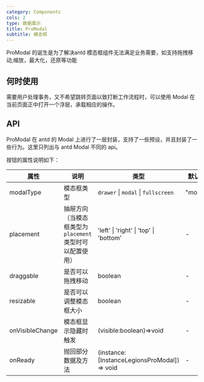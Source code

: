 ```yaml
---
category: Components
cols: 2
type: 数据展示
title: ProModal
subtitle: 模态框
---
```


ProModal 的诞生是为了解决antd 模态框组件无法满足业务需要，如支持拖拽移动,缩放，最大化，还原等功能


## 何时使用

需要用户处理事务，又不希望跳转页面以致打断工作流程时，可以使用 Modal 在当前页面正中打开一个浮层，承载相应的操作。

## API

ProModal 在 antd 的 Modal 上进行了一层封装，支持了一些预设，并且封装了一些行为。这里只列出与 antd Modal 不同的 api。

按钮的属性说明如下：

| 属性 | 说明 | 类型 | 默认值 |
| --- | --- | --- | --- |
| modalType | 	模态框类型| `drawer` \| `modal` \| `fullscreen` | "modal" |
| placement | 抽屉方向（当模态框类型为`placement` 类型时可以配置使用） | 'left' \| 'right' \| 'top' \| 'bottom' | - |
| draggable | 是否可以拖拽移动 | boolean | - |
| resizable| 是否可以调整模态框大小 | boolean| - |
|onVisibleChange|模态框显示隐藏时触发|(visible:boolean)=>void|-|
|onReady|抛回部分数据及方法|(instance: [InstanceLegionsProModal]) => void|-|

<style>
[id^="components-legionsproecharts-demo-"] .ant-btn {
  margin-right: 8px;
  margin-bottom: 12px;
}
[id^="components-legionsproecharts-demo-"] .ant-btn-group > .ant-btn {
  margin-right: 0;
}
</style>
